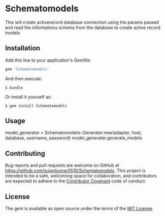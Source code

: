 # Schematomodels

This will create activerecord database connection using the params passed
and read the informations schema from the database to create active record models

## Installation

Add this line to your application's Gemfile:

```ruby
gem 'Schematomodels'
```

And then execute:

    $ bundle

Or install it yourself as:

    $ gem install Schematomodels

## Usage

model_generator = Schematomodels::Generater.new(adapter, host, database, username, password)
model_generater.generate_models


## Contributing

Bug reports and pull requests are welcome on GitHub at https://github.com/sujankumar0510/Schematomodels. This project is intended to be a safe, welcoming space for collaboration, and contributors are expected to adhere to the [Contributor Covenant](http://contributor-covenant.org) code of conduct.


## License

The gem is available as open source under the terms of the [MIT License](http://opensource.org/licenses/MIT).

